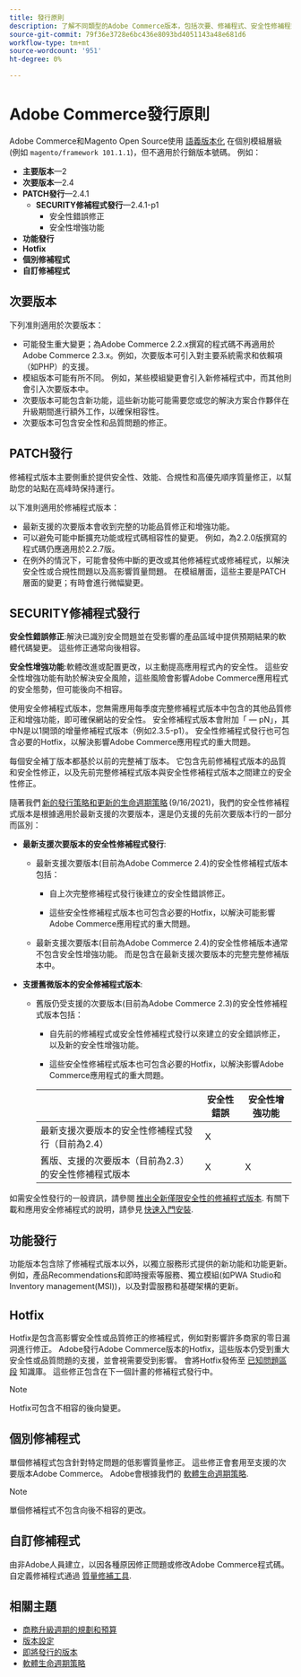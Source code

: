 ```yaml
---
title: 發行原則
description: 了解不同類型的Adobe Commerce版本，包括次要、修補程式、安全性修補程式、功能、Hotfix、個別修補程式和自訂修補程式。
source-git-commit: 79f36e3728e6bc436e8093bd4051143a48e681d6
workflow-type: tm+mt
source-wordcount: '951'
ht-degree: 0%

---
```



# Adobe Commerce發行原則

Adobe Commerce和Magento Open Source使用 [語義版本化](https://semver.org/) 在個別模組層級(例如 `magento/framework 101.1.1`)，但不適用於行銷版本號碼。 例如：

- **主要版本**—2
- **次要版本**—2.4
- **PATCH發行**—2.4.1
   - **SECURITY修補程式發行**—2.4.1-p1
      - 安全性錯誤修正
      - 安全性增強功能
- **功能發行**
- **Hotfix**
- **個別修補程式**
- **自訂修補程式**

## 次要版本

下列准則適用於次要版本：

- 可能發生重大變更；為Adobe Commerce 2.2.x撰寫的程式碼不再適用於Adobe Commerce 2.3.x。例如，次要版本可引入對主要系統需求和依賴項（如PHP）的支援。
- 模組版本可能有所不同。 例如，某些模組變更會引入新修補程式中，而其他則會引入次要版本中。
- 次要版本可能包含新功能，這些新功能可能需要您或您的解決方案合作夥伴在升級期間進行額外工作，以確保相容性。
- 次要版本可包含安全性和品質問題的修正。

## PATCH發行

修補程式版本主要側重於提供安全性、效能、合規性和高優先順序質量修正，以幫助您的站點在高峰時保持運行。

以下准則適用於修補程式版本：

- 最新支援的次要版本會收到完整的功能品質修正和增強功能。
- 可以避免可能中斷擴充功能或程式碼相容性的變更。 例如，為2.2.0版撰寫的程式碼仍應適用於2.2.7版。
- 在例外的情況下，可能會發佈中斷的更改或其他修補程式或修補程式，以解決安全性或合規性問題以及高影響質量問題。 在模組層面，這些主要是PATCH層面的變更；有時會進行微幅變更。

## SECURITY修補程式發行

**安全性錯誤修正**:解決已識別安全問題並在受影響的產品區域中提供預期結果的軟體代碼變更。 這些修正通常向後相容。

**安全性增強功能**:軟體改進或配置更改，以主動提高應用程式內的安全性。 這些安全性增強功能有助於解決安全風險，這些風險會影響Adobe Commerce應用程式的安全態勢，但可能後向不相容。

使用安全修補程式版本，您無需應用每季度完整修補程式版本中包含的其他品質修正和增強功能，即可確保網站的安全性。 安全修補程式版本會附加「 — pN」，其中N是以1開頭的增量修補程式版本（例如2.3.5-p1）。 安全性修補程式發行也可包含必要的Hotfix，以解決影響Adobe Commerce應用程式的重大問題。

每個安全補丁版本都基於以前的完整補丁版本。 它包含先前修補程式版本的品質和安全性修正，以及先前完整修補程式版本與安全性修補程式版本之間建立的安全性修正。

隨著我們 [新的發行策略和更新的生命週期策略](https://business.adobe.com/blog/how-to/accelerating-innovation-through-simplified-release-strategy) (9/16/2021)，我們的安全性修補程式版本是根據適用於最新支援的次要版本，還是仍支援的先前次要版本行的一部分而區別：

- **最新支援次要版本的安全性修補程式發行**:

   - 最新支援次要版本(目前為Adobe Commerce 2.4)的安全性修補程式版本包括：

      - 自上次完整修補程式發行後建立的安全性錯誤修正。

      - 這些安全性修補程式版本也可包含必要的Hotfix，以解決可能影響Adobe Commerce應用程式的重大問題。
   - 最新支援次要版本(目前為Adobe Commerce 2.4)的安全性修補版本通常不包含安全性增強功能。 而是包含在最新支援次要版本的完整完整修補版本中。


- **支援舊微版本的安全修補程式版本**:

   - 舊版仍受支援的次要版本(目前為Adobe Commerce 2.3)的安全性修補程式版本包括：

      - 自先前的修補程式或安全性修補程式發行以來建立的安全錯誤修正，以及新的安全性增強功能。

      - 這些安全性修補程式版本也可包含必要的Hotfix，以解決影響Adobe Commerce應用程式的重大問題。

      |  | 安全性錯誤 | 安全性增強功能 |
      |--------------------------------------------------------------------------------|--------------|----------------------|
      | 最新支援次要版本的安全性修補程式發行（目前為2.4） | X |  |
      | 舊版、支援的次要版本（目前為2.3）的安全性修補程式版本 | X | X |


如需安全性發行的一般資訊，請參閱 [推出全新僅限安全性的修補程式版本](https://community.magento.com:443/t5/Magento-DevBlog/Introducing-the-New-Security-Patch-Release/ba-p/141287). 有關下載和應用安全修補程式的說明，請參見 [快速入門安裝](../installation/composer.md).

## 功能發行

功能版本包含除了修補程式版本以外，以獨立服務形式提供的新功能和功能更新。 例如，產品Recommendations和即時搜索等服務、獨立模組(如PWA Studio和Inventory management(MSI))，以及對雲服務和基礎架構的更新。

## Hotfix

Hotfix是包含高影響安全性或品質修正的修補程式，例如對影響許多商家的零日漏洞進行修正。 Adobe發行Adobe Commerce版本的Hotfix，這些版本仍受到重大安全性或品質問題的支援，並會視需要受到影響。 會將Hotfix發佈至 [已知問題區段](https://support.magento.com/hc/en-us/sections/360003869892-Known-issues-patches-attached-) 知識庫。 這些修正包含在下一個計畫的修補程式發行中。

>[!NOTE]
>
>Hotfix可包含不相容的後向變更。

## 個別修補程式

單個修補程式包含針對特定問題的低影響質量修正。 這些修正會套用至支援的次要版本Adobe Commerce。 Adobe會根據我們的 [軟體生命週期策略](https://www.adobe.com/content/dam/cc/en/legal/terms/enterprise/pdfs/Adobe-Commerce-Software-Lifecycle-Policy.pdf).

>[!NOTE]
>
>單個修補程式不包含向後不相容的更改。

## 自訂修補程式

由非Adobe人員建立，以因各種原因修正問題或修改Adobe Commerce程式碼。 自定義修補程式通過 [質量修補工具](https://experienceleague.adobe.com/docs/commerce-operations/tools/quality-patches-tool/usage.html).

## 相關主題

- [商務升級週期的規劃和預算](https://magento.com/sites/default/files8/2019-08/Magento-Release-Cycle-Infosheet_Aug_2019.pdf)
- [版本設定](https://developer.adobe.com/commerce/php/development/versioning/)
- [即將發行的版本](schedule.md)
- [軟體生命週期策略](https://www.adobe.com/content/dam/cc/en/legal/terms/enterprise/pdfs/Adobe-Commerce-Software-Lifecycle-Policy.pdf)
